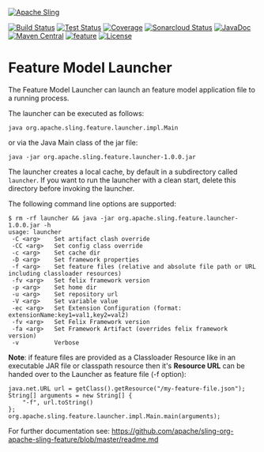 [![Apache Sling](https://sling.apache.org/res/logos/sling.png)](https://sling.apache.org)

&#32;[![Build Status](https://ci-builds.apache.org/job/Sling/job/modules/job/sling-org-apache-sling-feature-launcher/job/master/badge/icon)](https://ci-builds.apache.org/job/Sling/job/modules/job/sling-org-apache-sling-feature-launcher/job/master/)&#32;[![Test Status](https://img.shields.io/jenkins/tests.svg?jobUrl=https://ci-builds.apache.org/job/Sling/job/modules/job/sling-org-apache-sling-feature-launcher/job/master/)](https://ci-builds.apache.org/job/Sling/job/modules/job/sling-org-apache-sling-feature-launcher/job/master/test/?width=800&height=600)&#32;[![Coverage](https://sonarcloud.io/api/project_badges/measure?project=apache_sling-org-apache-sling-feature-launcher&metric=coverage)](https://sonarcloud.io/dashboard?id=apache_sling-org-apache-sling-feature-launcher)&#32;[![Sonarcloud Status](https://sonarcloud.io/api/project_badges/measure?project=apache_sling-org-apache-sling-feature-launcher&metric=alert_status)](https://sonarcloud.io/dashboard?id=apache_sling-org-apache-sling-feature-launcher)&#32;[![JavaDoc](https://www.javadoc.io/badge/org.apache.sling/org.apache.sling.feature.launcher.svg)](https://www.javadoc.io/doc/org.apache.sling/org-apache-sling-feature-launcher)&#32;[![Maven Central](https://maven-badges.herokuapp.com/maven-central/org.apache.sling/org.apache.sling.feature.launcher/badge.svg)](https://search.maven.org/#search%7Cga%7C1%7Cg%3A%22org.apache.sling%22%20a%3A%22org.apache.sling.feature.launcher%22)&#32;[![feature](https://sling.apache.org/badges/group-feature.svg)](https://github.com/apache/sling-aggregator/blob/master/docs/group/feature.md) [![License](https://img.shields.io/badge/License-Apache%202.0-blue.svg)](https://www.apache.org/licenses/LICENSE-2.0)

# Feature Model Launcher

The Feature Model Launcher can launch an feature model application file to a running process.

The launcher can be executed as follows:

```
java org.apache.sling.feature.launcher.impl.Main
```

or via the Java Main class of the jar file:
```
java -jar org.apache.sling.feature.launcher-1.0.0.jar
```

The launcher creates a local cache, by default in a subdirectory called `launcher`. If you want to run the launcher with a clean start, delete this directory before invoking the launcher.

The following command line options are supported:
```
$ rm -rf launcher && java -jar org.apache.sling.feature.launcher-1.0.0.jar -h
usage: launcher
 -C <arg>    Set artifact clash override
 -CC <arg>   Set config class override
 -c <arg>    Set cache dir
 -D <arg>    Set framework properties
 -f <arg>    Set feature files (relative and absolute file path or URL including classloader resources)
 -fv <arg>   Set felix framework version
 -p <arg>    Set home dir
 -u <arg>    Set repository url
 -V <arg>    Set variable value
 -ec <arg>   Set Extension Configuration (format: extensionName:key1=val1,key2=val2)
 -fv <arg>   Set Felix Framework version
 -fa <arg>   Set Framework Artifact (overrides felix framework version)
 -v          Verbose
```

**Note**: if feature files are provided as a Classloader Resource like in an
executable JAR file or classpath resource then it's **Resource URL** can be handed
over to the Launcher as feature file (-f option):
```
java.net.URL url = getClass().getResource("/my-feature-file.json");
String[] arguments = new String[] {
    "-f", url.toString()
};
org.apache.sling.feature.launcher.impl.Main.main(arguments);
```

For further documentation see: https://github.com/apache/sling-org-apache-sling-feature/blob/master/readme.md
